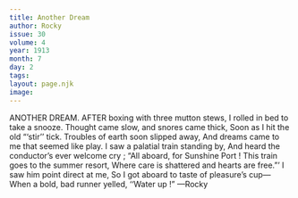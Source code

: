 ```yaml
---
title: Another Dream
author: Rocky
issue: 30
volume: 4
year: 1913
month: 7
day: 2
tags:
layout: page.njk
image:
---
```

ANOTHER DREAM.    AFTER boxing with three mutton stews, I rolled in bed to take a snooze. Thought came slow, and snores came thick, Soon as I hit the old “‘stir’’ tick. Troubles of earth soon slipped away, And dreams came to me that seemed like play. I saw a palatial train standing by, And heard the conductor’s ever welcome cry ; “All aboard, for Sunshine Port ! This train goes to the summer resort, Where care is shattered and hearts are free.”’ I saw him point direct at me, So I got aboard to taste of pleasure’s cup— When a bold, bad runner yelled, ‘‘Water up !” —Rocky 

